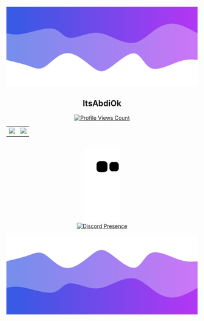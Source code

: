 ![Header](./header.png)

<h2 align="center">ItsAbdiOk</h2>


<div align="center">
  <a href="https://github.com/itsabdiok">
    <p align="center">
      <img src="https://komarev.com/ghpvc/?username=itsabdiok&label=stalker+count" alt="Profile Views Count">
    </p>
  </a>

  <table>
    <tr>
      <td align="center" style="padding=0;width=50%;">
        <img src="https://github-readme-stats.vercel.app/api/?username=itsabdiok&title_color=4F8CC9&text_color=9f9f9f&show_icons=true&bg_color=00000000&hide_border=true&icon_color=4F8CC9&hide_title=true&count_private=true" />
      </td>
      <td align="center" style="padding=0;width=50%;">
        <img src="https://github-readme-stats.vercel.app/api/top-langs/?username=itsabdiok&title_color=4F8CC9&text_color=9f9f9f&layout=compact&show_icons=true&bg_color=00000000&hide_border=true&icon_color=00000000&count_private=true" />
      </td>
    </tr>
  </table>

  <br />

  <img src="https://github.com/rafaballerini/rafaballerini/blob/output/github-contribution-grid-snake.svg" alt="snake">

  <br />

  <a href="https://discord.com/users/393153548130451494">
    <img align="center" src="https://lanyard.cnrad.dev/api/393153548130451494" alt="Discord Presence">
  </a>
</div>

![Footer](./footer.png)
